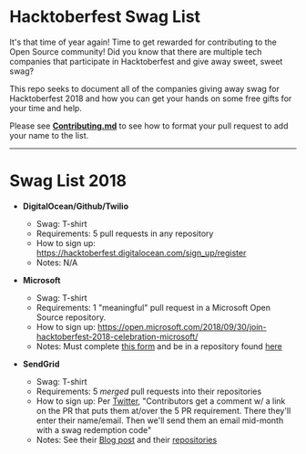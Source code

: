 # Hacktoberfest Swag List

It's that time of year again! Time to get rewarded for contributing to the Open Source community! Did you know that there are multiple tech companies that participate in Hacktoberfest and give away sweet, sweet swag?

This repo seeks to document all of the companies giving away swag for Hacktoberfest 2018 and how you can get your hands on some free gifts for your time and help.

Please see [**Contributing.md**](../blob/master/CONTRIBUTING.md) to see how to format your pull request to add your name to the list.

***

# Swag List 2018

- **DigitalOcean/Github/Twilio**
  - Swag: T-shirt
  - Requirements: 5 pull requests in any repository
  - How to sign up: https://hacktoberfest.digitalocean.com/sign_up/register
  - Notes: N/A


- **Microsoft**
  - Swag: T-shirt
  - Requirements: 1 "meaningful" pull request in a Microsoft Open Source repository.
  - How to sign up: https://open.microsoft.com/2018/09/30/join-hacktoberfest-2018-celebration-microsoft/
  - Notes: Must complete [this form](https://aka.ms/hacktoberfestshirt) and be in a repository found [here](https://opensource.microsoft.com/)
  
- **SendGrid**
  - Swag: T-shirt
  - Requirements: 5 *merged* pull requests into their repositories
  - How to sign up: Per [Twitter](https://twitter.com/SendGrid/status/1048223777501282307?s=19), "Contributors get a comment w/ a link on the PR that puts them at/over the 5 PR requirement. There they'll enter their name/email. Then we'll send them an email mid-month with a swag redemption code"
  - Notes: See their [Blog post](https://sendgrid.com/blog/hacktoberfest-2018-has-arrived/) and their [repositories](https://github.com/sendgrid)
